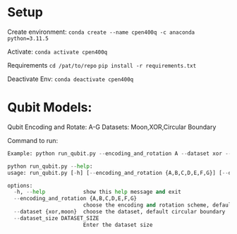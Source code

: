 # Setup

Create environment:
```conda create --name cpen400q -c anaconda python=3.11.5```

Activate:
```conda activate cpen400q```

Requirements
```cd /pat/to/repo```
```pip install -r requirements.txt```

Deactivate Env:
```conda deactivate cpen400q```

# Qubit Models:

Qubit Encoding and Rotate: A-G
Datasets: Moon,XOR,Circular Boundary

Command to run:
```python 
Example: python run_qubit.py --encoding_and_rotation A --dataset xor --dataset_size 100

python run_qubit.py --help:                                                 
usage: run_qubit.py [-h] [--encoding_and_rotation {A,B,C,D,E,F,G}] [--dataset {xor,moon}] [--dataset_size DATASET_SIZE]

options:
  -h, --help            show this help message and exit
  --encoding_and_rotation {A,B,C,D,E,F,G}
                        choose the encoding and rotation scheme, default B
  --dataset {xor,moon}  choose the dataset, default circular boundary
  --dataset_size DATASET_SIZE
                        Enter the dataset size

```
